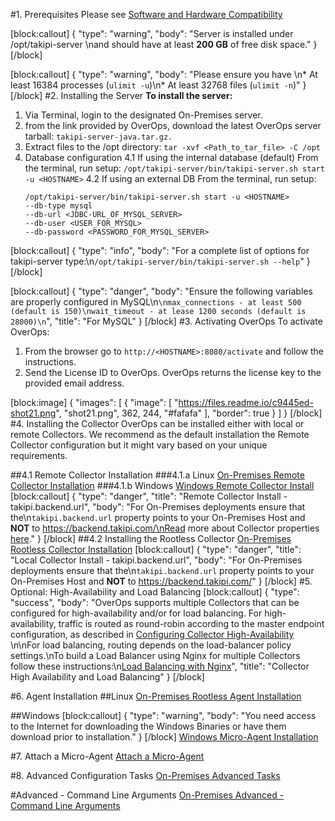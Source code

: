 #1. Prerequisites
Please see [Software and Hardware Compatibility](doc:compatibility#section-overops-server-on-premises-installation-requirements) 

[block:callout]
{
  "type": "warning",
  "body": "Server is installed under /opt/takipi-server \nand should have at least **200 GB** of free disk space."
}
[/block]

[block:callout]
{
  "type": "warning",
  "body": "Please ensure you have \n* At least 16384 processes (`ulimit -u`)\n* At least 32768 files (`ulimit -n`)"
}
[/block]
#2. Installing the Server 
**To install the server:**
1. Via Terminal, login to the designated On-Premises server.
2. from the link provided by OverOps, download the latest OverOps server tarball:
```takipi-server-java.tar.gz.```
3. Extract files to the /opt directory:
```tar -xvf <Path_to_tar_file> -C /opt```
4. Database configuration
4.1 If using the internal database (default)
   From the terminal, run setup:
   ```/opt/takipi-server/bin/takipi-server.sh start -u <HOSTNAME>```
4.2 If using an external DB
   From the terminal, run setup:
   ```
   /opt/takipi-server/bin/takipi-server.sh start -u <HOSTNAME>
   --db-type mysql
   --db-url <JDBC-URL_OF_MYSQL_SERVER>
   --db-user <USER_FOR_MYSQL>
   --db-password <PASSWORD_FOR_MYSQL_SERVER>
   ```
[block:callout]
{
  "type": "info",
  "body": "For a complete list of options for takipi-server type:\n```/opt/takipi-server/bin/takipi-server.sh --help```"
}
[/block]

[block:callout]
{
  "type": "danger",
  "body": "Ensure the following variables are properly configured in MySQL\n```\nmax_connections - at least 500 (default is 150)\nwait_timeout - at lease 1200 seconds (default is 28000)\n```",
  "title": "For MySQL"
}
[/block]
#3. Activating OverOps
To activate OverOps:
1. From the browser go to ```http://<HOSTNAME>:8080/activate```
and follow the instructions.
2. Send the License ID to OverOps.
OverOps returns the license key to the provided email address.

[block:image]
{
  "images": [
    {
      "image": [
        "https://files.readme.io/c9445ed-shot21.png",
        "shot21.png",
        362,
        244,
        "#fafafa"
      ],
      "border": true
    }
  ]
}
[/block]
#4. Installing the Collector 
OverOps can be installed either with local or remote Collectors.
We recommend as the default installation the Remote Collector configuration but it might vary based on your unique requirements.

##4.1 Remote Collector Installation
###4.1.a Linux
[On-Premises Remote Collector Installation](doc:on-premises-remote-collector-installation) 
###4.1.b Windows
[Windows Remote Collector Install](doc:windows-remote-collector-install) 
[block:callout]
{
  "type": "danger",
  "title": "Remote Collector Install - takipi.backend.url",
  "body": "For On-Premises deployments ensure that the\n```takipi.backend.url``` property points to your On-Premises Host and **NOT** to https://backend.takipi.com/\nRead more about Collector properties [here](https://doc.overops.com/docs/collector-properties)."
}
[/block]
##4.2 Installing the Rootless Collector 
[On-Premises Rootless Collector Installation](doc:on-premises-rootless-collector-installation) 
[block:callout]
{
  "type": "danger",
  "title": "Local Collector Install - takipi.backend.url",
  "body": "For On-Premises deployments ensure that the\n```takipi.backend.url``` property points to your On-Premises Host and **NOT** to https://backend.takipi.com/"
}
[/block]
#5. Optional: High-Availability and Load Balancing
[block:callout]
{
  "type": "success",
  "body": "OverOps supports multiple Collectors that can be configured for high-availability and/or for load balancing. For high-availability, traffic is routed as round-robin according to the master endpoint configuration, as described in [Configuring Collector High-Availability](doc:configuring-collector-high-availability) \n\nFor load balancing, routing depends on the load-balancer policy settings.\nTo build a Load Balancer using Nginx for multiple Collectors follow these instructions:\n[Load Balancing with Nginx](doc:load-balancing-with-nginx)",
  "title": "Collector High Availability and Load Balancing"
}
[/block]

#6. Agent Installation
##Linux
[On-Premises Rootless Agent Installation](doc:on-premises-rootless-agent-installation) 

##Windows
[block:callout]
{
  "type": "warning",
  "body": "You need access to the Internet for downloading the Windows Binaries or have them download prior to installation."
}
[/block]
[Windows Micro-Agent Installation](doc:windows-micro-agent-installation)


#7. Attach a Micro-Agent
[Attach a Micro-Agent](doc:attach-a-micro-agent) 

#8. Advanced Configuration Tasks
[On-Premises Advanced Tasks](doc:on-premises-advanced-settings) 

#Advanced - Command Line Arguments
[On-Premises Advanced - Command Line Arguments](doc:on-premises-advanced-command-line-non-docker)